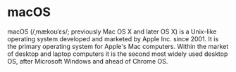 # macOS
macOS (/ˌmækoʊˈɛs/; previously Mac OS X and later OS X) is a Unix-like operating system developed and marketed by Apple Inc. since 2001. It is the primary operating system for Apple's Mac computers. Within the market of desktop and laptop computers it is the second most widely used desktop OS, after Microsoft Windows and ahead of Chrome OS.
